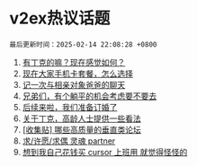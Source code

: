 # v2ex热议话题

`最后更新时间：2025-02-14 22:08:28 +0800`

1. [有丁克的嘛？现在感觉如何？](https://www.v2ex.com/t/1111404)
1. [现在大家手机卡套餐，怎么选择](https://www.v2ex.com/t/1111343)
1. [记一次与相亲对象爸爸的聊天](https://www.v2ex.com/t/1111487)
1. [兄弟们，有个躺平的机会考虑要不要去](https://www.v2ex.com/t/1111415)
1. [后续来啦，我们准备订婚了](https://www.v2ex.com/t/1111511)
1. [关于丁克，高龄人士提供一些看法](https://www.v2ex.com/t/1111485)
1. [[收集贴] 哪些高质量的垂直类论坛](https://www.v2ex.com/t/1111354)
1. [求/许愿/求偶 灵魂 partner](https://www.v2ex.com/t/1111315)
1. [想到我自己花钱买 cursor 上班用 就觉得怪怪的](https://www.v2ex.com/t/1111465)

